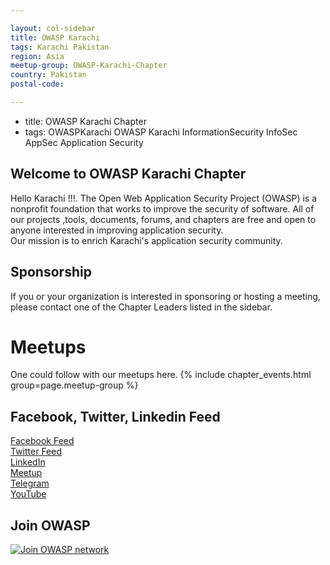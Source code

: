 ```yaml
---

layout: col-sidebar
title: OWASP Karachi
tags: Karachi Pakistan
region: Asia
meetup-group: OWASP-Karachi-Chapter
country: Pakistan
postal-code: 

---
```

- title: OWASP Karachi Chapter
- tags: OWASPKarachi OWASP Karachi InformationSecurity InfoSec AppSec Application Security

## Welcome to OWASP Karachi Chapter 
Hello Karachi !!!.
The Open Web Application Security Project (OWASP) is a nonprofit foundation that works to improve the security of software. All of our projects ,tools, documents, forums, and chapters are free and open to anyone interested in improving application security.  
Our mission is to enrich Karachi's application security community. 

## Sponsorship
If you or your organization is interested in sponsoring or hosting a meeting, please contact one of the Chapter Leaders listed in the sidebar.

# Meetups 
One could follow with our meetups here. 
 {% include chapter_events.html group=page.meetup-group %}

## Facebook, Twitter, Linkedin Feed
<a href="https://www.facebook.com/OWASPKarachi/" target="_blank"> Facebook Feed </a>
<br/>
<a href="https://twitter.com/Owaspkarachi" target="_blank" > Twitter Feed </a>
<br/>
<a href="https://linkedin.com/company/owaspkarachi/" target="_blank" > LinkedIn </a>
<br/>
<a href="https://www.meetup.com/OWASP-Karachi-Chapter/" target="_blank" >Meetup</a>
<br/>
<a href="https://t.me/OWASPKarachi" target="_blank" >Telegram</a>
<br/>
<a href="https://www.youtube.com/channel/UCX7NegARhH603ov7fYao48Q" target="_blank" > YouTube </a>

## Join OWASP 
[![Join OWASP network](https://img.youtube.com/vi/T2tlcZsYtko/0.jpg)](https://www.youtube.com/watch?v=T2tlcZsYtko)

